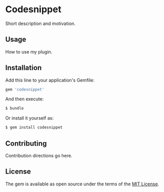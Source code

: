 # Codesnippet
Short description and motivation.

## Usage
How to use my plugin.

## Installation
Add this line to your application's Gemfile:

```ruby
gem 'codesnippet'
```

And then execute:
```bash
$ bundle
```

Or install it yourself as:
```bash
$ gem install codesnippet
```

## Contributing
Contribution directions go here.

## License
The gem is available as open source under the terms of the [MIT License](http://opensource.org/licenses/MIT).
